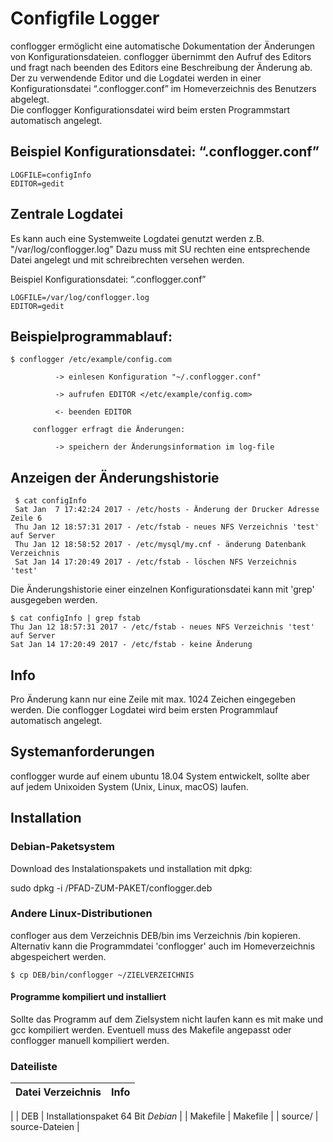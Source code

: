 # Configfile Logger
conflogger ermöglicht eine automatische Dokumentation der Änderungen von Konfigurationsdateien. conflogger übernimmt den Aufruf des Editors und fragt nach beenden des Editors eine Beschreibung der Änderung ab.
Der zu verwendende Editor und die Logdatei werden in einer Konfigurationsdatei “.conflogger.conf” im Homeverzeichnis des Benutzers abgelegt.  
Die conflogger Konfigurationsdatei wird beim ersten Programmstart automatisch angelegt.

## Beispiel Konfigurationsdatei: “.conflogger.conf”

    LOGFILE=configInfo
    EDITOR=gedit

## Zentrale Logdatei

Es kann auch eine Systemweite Logdatei genutzt werden z.B. "/var/log/conflogger.log"
Dazu muss mit SU rechten eine entsprechende Datei angelegt und mit schreibrechten versehen werden.

Beispiel Konfigurationsdatei: “.conflogger.conf”

    LOGFILE=/var/log/conflogger.log
    EDITOR=gedit

## Beispielprogrammablauf:

    $ conflogger /etc/example/config.com

              -> einlesen Konfiguration "~/.conflogger.conf"

              -> aufrufen EDITOR </etc/example/config.com>

              <- beenden EDITOR

         conflogger erfragt die Änderungen:

              -> speichern der Änderungsinformation im log-file

## Anzeigen der Änderungshistorie
     $ cat configInfo
     Sat Jan  7 17:42:24 2017 - /etc/hosts - Änderung der Drucker Adresse Zeile 6
     Thu Jan 12 18:57:31 2017 - /etc/fstab - neues NFS Verzeichnis 'test' auf Server
     Thu Jan 12 18:58:52 2017 - /etc/mysql/my.cnf - änderung Datenbank Verzeichnis
     Sat Jan 14 17:20:49 2017 - /etc/fstab - löschen NFS Verzeichnis 'test'

Die Änderungshistorie einer einzelnen Konfigurationsdatei kann mit 'grep' ausgegeben werden.

    $ cat configInfo | grep fstab
    Thu Jan 12 18:57:31 2017 - /etc/fstab - neues NFS Verzeichnis 'test' auf Server
    Sat Jan 14 17:20:49 2017 - /etc/fstab - keine Änderung

## Info
Pro Änderung kann nur eine Zeile mit max. 1024 Zeichen eingegeben werden.
Die conflogger Logdatei wird beim ersten Programmlauf automatisch angelegt.

## Systemanforderungen
conflogger wurde auf einem ubuntu 18.04 System entwickelt, sollte aber auf jedem Unixoiden System (Unix, Linux, macOS) laufen.

## Installation

### Debian-Paketsystem

Download des Instalationspakets und installation mit dpkg:

sudo dpkg -i /PFAD-ZUM-PAKET/conflogger.deb  

### Andere Linux-Distributionen

confloger aus dem Verzeichnis DEB/bin ims Verzeichnis /bin kopieren.  
Alternativ kann die Programmdatei 'conflogger' auch im Homeverzeichnis abgespeichert werden.

    $ cp DEB/bin/conflogger ~/ZIELVERZEICHNIS

#### Programme kompiliert und installiert
 Sollte das Programm auf dem Zielsystem nicht laufen kann es mit make und gcc kompiliert werden. Eventuell muss des Makefile angepasst oder conflogger manuell kompiliert werden.


### Dateiliste
| Datei Verzeichnis  | Info |
|--------|------:|
|
| DEB | Installationspaket 64 Bit _Debian_ |
| Makefile | Makefile |
| source/ | source-Dateien |
